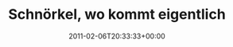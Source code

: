 ---
retweeted: false
source: <a href="http://spring.me" rel="nofollow">Spring.me</a>
entities:
  hashtags: []
  symbols: []
  user_mentions: []
  urls: []
display_text_range:
- '0'
- '133'
favorite_count: '0'
id_str: '34348996638023680'
truncated: false
retweet_count: '0'
id: '34348996638023680'
created_at: Sun Feb 06 20:33:33 +0000 2011
favorited: false
full_text: Schnörkel, wo kommt eigentlich dieses Wort her? — Das war ursprünglich
  mal ein buntes, auffälliges Tier. Leider… http://4ms.me/e42jlo
lang: de
tags:
- pesos:twitter
date: '2011-02-06T20:33:33+00:00'
src: https://twitter.com/bascht/status/34348996638023680
original_url: https://twitter.com/bascht/status/34348996638023680
type: twitter_tweet
text: Schnörkel, wo kommt eigentlich dieses Wort her? — Das war ursprünglich mal ein
  buntes, auffälliges Tier. Leider… http://4ms.me/e42jlo
title: 'Schnörkel, wo kommt eigentlich '

---